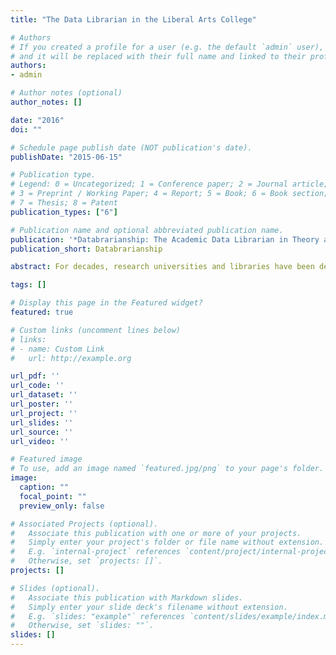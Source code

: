 ```yaml
---
title: "The Data Librarian in the Liberal Arts College"

# Authors
# If you created a profile for a user (e.g. the default `admin` user), write the username (folder name) here 
# and it will be replaced with their full name and linked to their profile.
authors:
- admin

# Author notes (optional)
author_notes: []

date: "2016"
doi: ""

# Schedule page publish date (NOT publication's date).
publishDate: "2015-06-15"

# Publication type.
# Legend: 0 = Uncategorized; 1 = Conference paper; 2 = Journal article;
# 3 = Preprint / Working Paper; 4 = Report; 5 = Book; 6 = Book section;
# 7 = Thesis; 8 = Patent
publication_types: ["6"]

# Publication name and optional abbreviated publication name.
publication: '*Databrarianship: The Academic Data Librarian in Theory and Practice*'
publication_short: Databrarianship

abstract: For decades, research universities and libraries have been developing services and support for working with administrative, research, and government data. These services have grown in response to the massive amounts of data researchers in these institutions work with. Typically, the support includes data management planning, data analysis consultation, software instruction and support, and data discovery and acquisition. More recently, smaller liberal arts colleges have begun to develop their own data services and support. These programs are often modeled on the programs in larger research-intensive institutions, a common pattern from past developments in library services. This model has served liberal arts libraries well, allowing them to take advantage of advances from the universities, where larger budgets and staff sizes tend to make innovation easier. In developing these data services, though, the liberal arts data librarian needs to not only look to the large research university for inspiration, but also needs to focus on what makes the liberal arts experience unique, and how this affects the development of data services.

tags: []

# Display this page in the Featured widget?
featured: true

# Custom links (uncomment lines below)
# links:
# - name: Custom Link
#   url: http://example.org

url_pdf: ''
url_code: ''
url_dataset: ''
url_poster: ''
url_project: ''
url_slides: ''
url_source: ''
url_video: ''

# Featured image
# To use, add an image named `featured.jpg/png` to your page's folder. 
image:
  caption: ""
  focal_point: ""
  preview_only: false

# Associated Projects (optional).
#   Associate this publication with one or more of your projects.
#   Simply enter your project's folder or file name without extension.
#   E.g. `internal-project` references `content/project/internal-project/index.md`.
#   Otherwise, set `projects: []`.
projects: []

# Slides (optional).
#   Associate this publication with Markdown slides.
#   Simply enter your slide deck's filename without extension.
#   E.g. `slides: "example"` references `content/slides/example/index.md`.
#   Otherwise, set `slides: ""`.
slides: []
---
```

